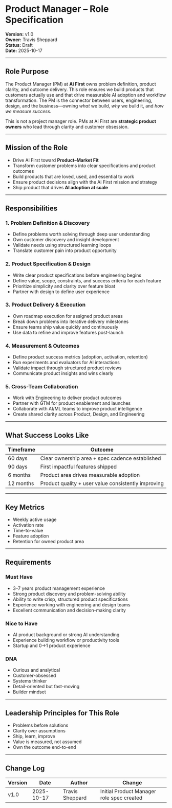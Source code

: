 

# Product Manager – Role Specification

**Version:** v1.0  
**Owner:** Travis Sheppard  
**Status:** Draft  
**Date:** 2025-10-17  

---

## Role Purpose
The Product Manager (PM) at **Ai First** owns problem definition, product clarity, and outcome delivery. This role ensures we build products that customers actually use and that drive measurable AI adoption and workflow transformation. The PM is the connector between users, engineering, design, and the business—owning *what* we build, *why* we build it, and *how we measure success*.

This is not a project manager role. PMs at Ai First are **strategic product owners** who lead through clarity and customer obsession.

---

## Mission of the Role
- Drive Ai First toward **Product–Market Fit**
- Transform customer problems into clear specifications and product outcomes
- Build products that are loved, used, and essential to work
- Ensure product decisions align with the Ai First mission and strategy
- Ship product that drives **AI adoption at scale**

---

## Responsibilities

### 1. Problem Definition & Discovery
- Define problems worth solving through deep user understanding
- Own customer discovery and insight development
- Validate needs using structured learning loops
- Translate customer pain into product opportunity

### 2. Product Specification & Design
- Write clear product specifications before engineering begins
- Define value, scope, constraints, and success criteria for each feature
- Prioritize simplicity and clarity over feature bloat
- Partner with design to define user experience

### 3. Product Delivery & Execution
- Own roadmap execution for assigned product areas
- Break down problems into iterative delivery milestones
- Ensure teams ship value quickly and continuously
- Use data to refine and improve features post-launch

### 4. Measurement & Outcomes
- Define product success metrics (adoption, activation, retention)
- Run experiments and evaluators for AI interactions
- Validate impact through structured product reviews
- Communicate product insights and wins clearly

### 5. Cross-Team Collaboration
- Work with Engineering to deliver product outcomes
- Partner with GTM for product enablement and launches
- Collaborate with AI/ML teams to improve product intelligence
- Create shared clarity across Product, Design, and Engineering

---

## What Success Looks Like
| Timeframe | Outcome |
|-----------|---------|
| 60 days | Clear ownership area + spec cadence established |
| 90 days | First impactful features shipped |
| 6 months | Product area drives measurable adoption |
| 12 months | Product quality + user value consistently improving |

---

## Key Metrics
- Weekly active usage
- Activation rate
- Time-to-value
- Feature adoption
- Retention for owned product area

---

## Requirements

### Must Have
- 3–7 years product management experience
- Strong product discovery and problem-solving ability
- Ability to write crisp, structured product specifications
- Experience working with engineering and design teams
- Excellent communication and decision-making clarity

### Nice to Have
- AI product background or strong AI understanding
- Experience building workflow or productivity tools
- Startup and 0→1 product experience

### DNA
- Curious and analytical
- Customer-obsessed
- Systems thinker
- Detail-oriented but fast-moving
- Builder mindset

---

## Leadership Principles for This Role
- Problems before solutions
- Clarity over assumptions
- Ship, learn, improve
- Value is measured, not assumed
- Own the outcome end-to-end

---

## Change Log
| Version | Date | Author | Change |
|---------|------|--------|--------|
| v1.0 | 2025-10-17 | Travis Sheppard | Initial Product Manager role spec created |
